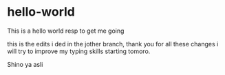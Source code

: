 # hello-world
This is a hello world resp to get me going


this is the edits i ded in the jother branch, thank you for all these changes i will try to improve my typing skills starting tomoro.


Shino ya asli

